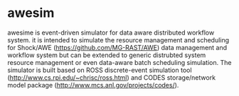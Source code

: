 awesim
======

awesime is event-driven simulator for data aware distributed workflow system. it is intended to simulate the resource management and scheduling for Shock/AWE (https://github.com/MG-RAST/AWE) data management and workflow system but can be extended to generic distrubted system resource management or even data-aware batch scheduling simulation. The simulator is built based on ROSS discrete-event simulation tool (http://www.cs.rpi.edu/~chrisc/ross.html) and CODES storage/network model package (http://www.mcs.anl.gov/projects/codes/).
